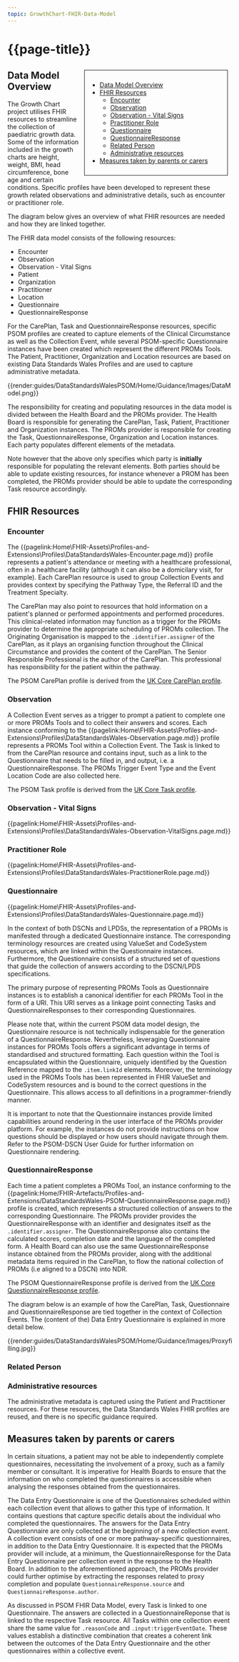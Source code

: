 ```yaml
---
topic: GrowthChart-FHIR-Data-Model
---
```


# {{page-title}}

<div style="float:right;border:1px;border-style:solid;padding:10px;margin:10px;width:300px;">

  - [Data Model Overview](#data-model-overview)
  - [FHIR Resources](#fhir-resources)
    * [Encounter](#encounter)
    * [Observation](#observation)
    * [Observation - Vital Signs](#observation-vital-signs)
    * [Practitioner Role](#practitioner-role)
    * [Questionnaire](#questionnaire)
    * [QuestionnaireResponse](#questionnaireresponse)
    * [Related Person](#related-person)
    * [Administrative resources](#administrative-resources)
  - [Measures taken by parents or carers](#measures-taken-by-parents-carer)
</div>

## Data Model Overview
The Growth Chart project utilises FHIR resources to streamline the collection of paediatric growth data. Some of the information included in the growth charts are height, weight, BMI, head circumference, bone age and certain conditions. 
Specific profiles have been developed to represent these growth related observations and administrative details, such as encounter or practitioner role. 

The diagram below gives an overview of what FHIR resources are needed and how they are linked together.

The FHIR data model consists of the following resources: 
* Encounter
* Observation 
* Observation - Vital Signs
* Patient
* Organization
* Practitioner
* Location
* Questionnaire
* QuestionnaireResponse

For the CarePlan, Task and QuestionnaireResponse resources, specific PSOM profiles are created to capture elements of the Clinical Circumstance as well as the Collection Event, while several PSOM-specific Questionnaire instances have been created which represent the different PROMs Tools. The Patient, Practitioner, Organization and Location resources are based on existing Data Standards Wales Profiles and are used to capture administrative metadata.

{{render:guides/DataStandardsWalesPSOM/Home/Guidance/Images/DataModel.png}}

The responsibility for creating and populating resources in the data model is divided between the Health Board and the PROMs provider. The Health Board is responsible for generating the CarePlan, Task, Patient, Practitioner and Organization instances. The PROMs provider is responsible for creating the Task, QuestionnaireResponse, Organization and Location instances. Each party populates different elements of the metadata.

Note however that the above only specifies which party is **initially** responsible for populating the relevant elements. Both parties should be able to update existing resources, for instance whenever a PROM has been completed, the PROMs provider should be able to update the corresponding Task resource accordingly.

## FHIR Resources

### Encounter
The {{pagelink:Home\FHIR-Assets\Profiles-and-Extensions\Profiles\DataStandardsWales-Encounter.page.md}} profile represents a patient's attendance or meeting with a healthcare professional, often in a healthcare facility (although it can also be a domicilary visit, for example). Each CarePlan resource is used to group Collection Events and provides context by specifying the Pathway Type, the Referral ID and the Treatment Specialty.

The CarePlan may also point to resources that hold information on a patient's planned or performed appointments and performed procedures. This clinical-related information may function as a trigger for the PROMs provider to determine the appropriate scheduling of PROMs collection.
The Originating Organisation is mapped to the `.identifier.assigner` of the CarePlan, as it plays an organising function throughout the Clinical Circumstance and provides the content of the CarePlan. The Senior Responsible Professional is the author of the CarePlan. This professional has responsibility for the patient within the pathway.

The PSOM CarePlan profile is derived from the [UK Core CarePlan profile](https://simplifier.net/hl7fhirukcorer4/ukcore-careplan).

### Observation
A Collection Event serves as a trigger to prompt a patient to complete one or more PROMs Tools and to collect their answers and scores. Each instance conforming to the {{pagelink:Home\FHIR-Assets\Profiles-and-Extensions\Profiles\DataStandardsWales-Observation.page.md}} profile represents a PROMs Tool within a Collection Event. The Task is linked to from the CarePlan resource and contains input, such as a link to the Questionnaire that needs to be filled in, and output, i.e. a QuestionnaireResponse. The PROMs Trigger Event Type and the Event Location Code are also collected here.

The PSOM Task profile is derived from the [UK Core Task profile](https://simplifier.net/hl7fhirukcorer4/ukcore-task).

### Observation - Vital Signs

{{pagelink:Home\FHIR-Assets\Profiles-and-Extensions\Profiles\DataStandardsWales-Observation-VitalSigns.page.md}}

### Practitioner Role
{{pagelink:Home\FHIR-Assets\Profiles-and-Extensions\Profiles\DataStandardsWales-PractitionerRole.page.md}}

### Questionnaire
{{pagelink:Home\FHIR-Assets\Profiles-and-Extensions\Profiles\DataStandardsWales-Questionnaire.page.md}}

In the context of both DSCNs and LPDSs, the representation of a PROMs is manifested through a dedicated Questionnaire instance. The corresponding terminology resources are created using ValueSet and CodeSystem resources, which are linked within the Questionnaire instances. Furthermore, the Questionnaire consists of a structured set of questions that guide the collection of answers according to the DSCN/LPDS specifications.

The primary purpose of representing PROMs Tools as Questionnaire instances is to establish a canonical identifier for each PROMs Tool in the form of a URI. This URI serves as a linkage point connecting Tasks and QuestionnaireResponses to their corresponding Questionnaires. 

Please note that, within the current PSOM data model design, the Questionnaire resource is not technically indispensable for the generation of a QuestionnaireResponse. Nevertheless, leveraging Questionnaire instances for PROMs Tools offers a significant advantage in terms of standardised and structured formatting. Each question within the Tool is encapsulated within the Questionnaire, uniquely identified by the Question Reference mapped to the `.item.linkId` elements. Moreover, the terminology used in the PROMs Tools has been represented in FHIR ValueSet and CodeSystem resources and is bound to the correct questions in the Questionnaire. This allows access to all definitions in a programmer-friendly manner.

It is important to note that the Questionnaire instances provide limited capabilities around rendering in the user interface of the PROMs provider platform. For example, the instances do not provide instructions on how questions should be displayed or how users should navigate through them. Refer to the PSOM-DSCN User Guide for further information on Questionnaire rendering.

### QuestionnaireResponse
Each time a patient completes a PROMs Tool, an instance conforming to the {{pagelink:Home/FHIR-Artefacts/Profiles-and-Extensions/DataStandardsWales-PSOM-QuestionnaireResponse.page.md}} profile is created, which represents a structured collection of answers to the corresponding Questionnaire. The PROMs provider provides the QuestionnaireResponse with an identifier and designates itself as the `.identifier.assigner`. The QuestionnaireResponse also contains the calculated scores, completion date and the language of the completed form. A Health Board can also use the same QuestionnaireResponse instance obtained from the PROMs provider, along with the additional metadata items required in the CarePlan, to flow the national collection of PROMs (i.e aligned to a DSCN) into NDR.

The PSOM QuestionnaireResponse profile is derived from the [UK Core QuestionnaireResponse profile](https://simplifier.net/hl7fhirukcorer4/ukcore-questionnaireresponse).

The diagram below is an example of how the CarePlan, Task, Questionnaire and QuestionnaireResponse are tied together in the context of Collection Events. The (content of the) Data Entry Questionnaire is explained in more detail below. 

{{render:guides/DataStandardsWalesPSOM/Home/Guidance/Images/Proxyfilling.jpg}}


### Related Person

### Administrative resources
The administrative metadata is captured using the Patient and Practitioner resources. For these resources, the Data Standards Wales FHIR profiles are reused, and there is no specific guidance required.

## Measures taken by parents or carers
In certain situations, a patient may not be able to independently complete questionnaires, necessitating the involvement of a proxy, such as a family member or consultant. It is imperative for Health Boards to ensure that the information on who completed the questionnaires is accessible when analysing the responses obtained from the questionnaires. 

The Data Entry Questionnaire is one of the Questionnaires scheduled within each collection event that allows to gather this type of information. It contains questions that capture specific details about the individual who completed the questionnaires. The answers for the Data Entry Questionnaire are only collected at the beginning of a new collection event. A collection event consists of one or more pathway-specific questionnaires, in addition to the Data Entry Questionnaire. It is expected that the PROMs provider will include, at a minimum, the QuestionnaireResponse for the Data Entry Questionnaire per collection event in the response to the Health Board. In addition to the aforementioned approach, the PROMs provider could further optimise by extracting the responses related to proxy completion and populate `QuestionnaireResponse.source` and `QuestionnaireResponse.author`.

As discussed in PSOM FHIR Data Model, every Task is linked to one Questionnaire. The answers are collected in a QuestionnaireReponse that is linked to the respective Task resource. All Tasks within one collection event share the same value for `.reasonCode` and `.input:triggerEventDate`. These values establish a distinctive combination that creates a coherent link between the outcomes of the Data Entry Questionnaire and the other questionnaires within a collective event.
